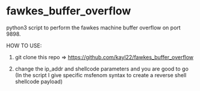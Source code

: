 # fawkes_buffer_overflow

python3 script to perform the fawkes machine buffer overflow on port 9898.

HOW TO USE:
1. git clone this repo => https://github.com/kayl22/fawkes_buffer_overflow

2. change the ip_addr and shellcode parameters and you are good to go
(In the script I give specific msfenom syntax to create a reverse shell shellcode payload)
